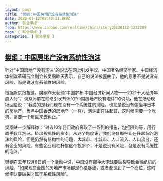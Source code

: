 ```yaml
---
layout: post
title: "樊纲：中国房地产没有系统性泡沫"
date: 2022-01-12T09:40:11.888Z
author: 联合早报
from: https://www.zaobao.com/realtime/china/story20220112-1232289
tags: [ 联合早报 ]
categories: [ 联合早报 ]
---
```

<!--1642000320000-->
[樊纲：中国房地产没有系统性泡沫](https://www.zaobao.com/realtime/china/story20220112-1232289)
------

<div>
<p>针对“中国房地产没有泡沫”的说法在网上引发争议，中国著名经济学家、中国经济体制改革研究会副会长樊纲昨天表示，自己的说法被歪曲了，他的意思不是说没有风险，而是说没有系统性的风险。</p><p>根据新京报报道，樊纲昨天获颁“中国梦杯·中国经济新闻人物——2021十大经济年度人物”。谈及此前在网络引发热议的“中国房地产没有泡沫”的说法，他在活动现场回应说：“我说的是我们现在没有一个系统性的风险，也就是说没有像当年日本的房地产、当年中国香港的房地产（一样），泡沫正在往起鼓，这时候需要一个危机、需要一个崩盘来去纠正。”</p><p>樊纲进一步解释称：“过去10年我们政府采取了一系列的措施，包括限购等，用行政手段压泡沫，挤出投机性的资本。从这个角度讲，我们没有那种正在往起鼓的泡沫的风险，但是仍然有结构性的问题，大城市、小城市、人口流入、人口流出，还有企业的风险，有些企业用杠杆投这个投那个，不是说没有风险，但是没有系统性的泡沫。”</p><section id="imu"><div id="dfp-ad-imu1">        </div></section><p>樊纲在去年12月8日的一个活动中说，中国没有那种大泡沫要破裂导致金融危机的风险，“如果现在全国的房地产市场都是价格暴涨，或者都是到了一个高位，这时候泡沫要破裂才属于系统性风险”。</p>      <div class="cx_paywall_placeholder" id="sph_cdp_40"></div>
</div>
